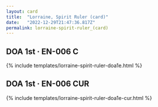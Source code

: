 ```yaml
---
layout: card
title:  "Lorraine, Spirit Ruler (card)"
date:   "2022-12-29T21:47:36.817Z"
permalink: lorraine-spirit-ruler_(card)
---
```


## DOA 1st &middot; EN-006 C

{% include templates/lorraine-spirit-ruler-doa1e.html %}


## DOA 1st &middot; EN-006 CUR

{% include templates/lorraine-spirit-ruler-doa1e-cur.html %}
